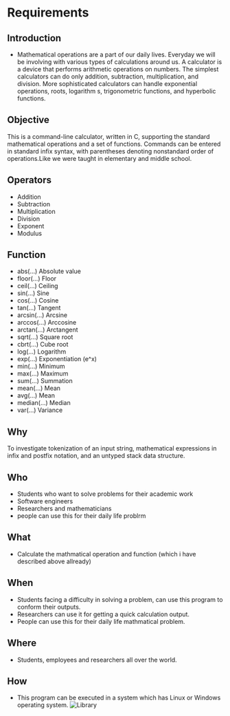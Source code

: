 # Requirements
## Introduction
- Mathematical operations are a part of our daily lives. Everyday we will be involving with various types of calculations around us. A calculator is a device that performs arithmetic operations on numbers. The simplest calculators can do only addition, subtraction, multiplication, and division. More sophisticated calculators can handle exponential operations, roots, logarithm s, trigonometric functions, and hyperbolic functions.

## Objective
This is a command-line calculator, written in C, supporting the standard mathematical operations and a set of functions. Commands can be entered in standard infix syntax, with parentheses denoting nonstandard order of operations.Like we were taught in elementary and middle school.
## Operators
+ Addition
+ Subtraction 
+ Multiplication
+ Division 
+ Exponent
+ Modulus
## Function
- abs(...)  Absolute value
- floor(...) Floor
- ceil(...) Ceiling
- sin(...) Sine
- cos(...) Cosine
- tan(...) Tangent
- arcsin(...) Arcsine
- arccos(...) Arccosine
- arctan(...) Arctangent
- sqrt(...) Square root
- cbrt(...) Cube root
- log(...) Logarithm
- exp(...) Exponentiation (e^x)
- min(...) Minimum
- max(...) Maximum
- sum(...) Summation
- mean(...) Mean
- avg(...) Mean
- median(...) Median
- var(...) Variance
## Why
To investigate tokenization of an input string, mathematical expressions in infix and postfix notation, and an untyped stack data structure.
## Who
- Students who want to solve problems for their academic work
- Software engineers
- Researchers and mathematicians
- people can use this for their daily life problrm
## What
- Calculate the mathmatical operation and function (which i have described above allready)
## When
- Students facing a difficulty in solving a problem, can use this program to conform their outputs.
- Researchers can use it for getting a quick calculation output.
- People can use this for their daily life mathmatical problem.
## Where
- Students, employees and researchers all over the world.
## How
- This program can be executed in a system which has Linux or Windows operating system.
![Library](https://user-images.githubusercontent.com/101171908/160048765-a7762758-cb8b-41c9-80a9-24642f7bf0e8.jpg)





